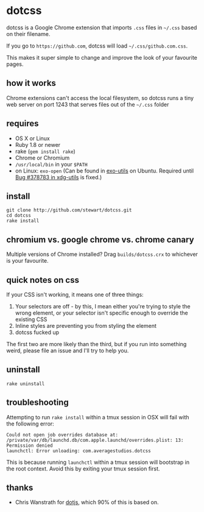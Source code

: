 # dotcss

dotcss is a Google Chrome extension that imports `.css` files in `~/.css` based on their filename.

If you go to `https://github.com`, dotcss will load `~/.css/github.com.css`.

This makes it super simple to change and improve the look of your favourite pages.

## how it works

Chrome extensions can't access the local filesystem, so dotcss runs a tiny web server on port 1243 that serves files out of the `~/.css` folder

## requires

- OS X or Linux
- Ruby 1.8 or newer
- rake (`gem install rake`)
- Chrome or Chromium
- `/usr/local/bin` in your `$PATH`
- on Linux: `exo-open` (Can be found in [exo-utils](http://packages.ubuntu.com/search?keywords=exo-utils) on Ubuntu. Required until [Bug #378783 in xdg-utils](https://bugs.launchpad.net/ubuntu/+source/xdg-utils/+bug/378783) is fixed.)

## install

    git clone http://github.com/stewart/dotcss.git
    cd dotcss
    rake install

## chromium vs. google chrome vs. chrome canary

Multiple versions of Chrome installed? Drag `builds/dotcss.crx` to whichever is your favourite.

## quick notes on css

If your CSS isn't working, it means one of three things:

1. Your selectors are off - by this, I mean either you're trying to style the wrong element, or your selector isn't specific enough to override the existing CSS
2. Inline styles are preventing you from styling the element
3. dotcss fucked up

The first two are more likely than the third, but if you run into something weird, please file an issue and I'll try to help you.

## uninstall

    rake uninstall

## troubleshooting

Attempting to run `rake install` within a tmux session in OSX will fail with the following error:

```
Could not open job overrides database at: /private/var/db/launchd.db/com.apple.launchd/overrides.plist: 13: Permission denied
launchctl: Error unloading: com.averagestudios.dotcss
```

This is because running `launchctl` within a tmux session will bootstrap in the root context. Avoid this by exiting your tmux session first.


## thanks

- Chris Wanstrath for [dotjs](http://github.com/defunkt/dotjs), which 90% of this is based on.
